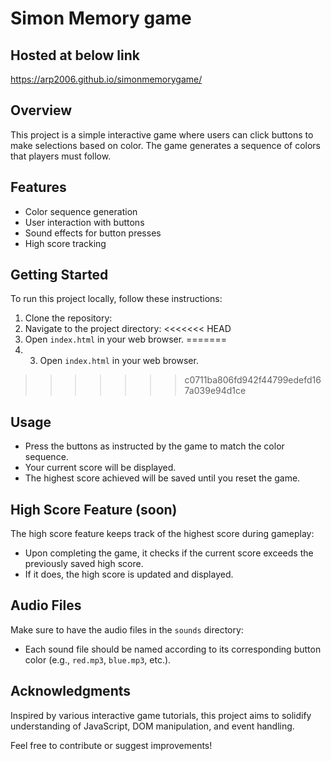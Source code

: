 # Simon Memory game
## Hosted at below link
https://arp2006.github.io/simonmemorygame/

## Overview
This project is a simple interactive game where users can click buttons to make selections based on color. The game generates a sequence of colors that players must follow.

## Features
- Color sequence generation
- User interaction with buttons
- Sound effects for button presses
- High score tracking

## Getting Started
To run this project locally, follow these instructions:

1. Clone the repository:
2. Navigate to the project directory:
<<<<<<< HEAD
3. Open `index.html` in your web browser.
=======
3. 3. Open `index.html` in your web browser.
>>>>>>> c0711ba806fd942f44799edefd167a039e94d1ce

## Usage
- Press the buttons as instructed by the game to match the color sequence.
- Your current score will be displayed.
- The highest score achieved will be saved until you reset the game.

## High Score Feature (soon)
The high score feature keeps track of the highest score during gameplay:
- Upon completing the game, it checks if the current score exceeds the previously saved high score.
- If it does, the high score is updated and displayed.

## Audio Files
Make sure to have the audio files in the `sounds` directory:
- Each sound file should be named according to its corresponding button color (e.g., `red.mp3`, `blue.mp3`, etc.).

## Acknowledgments
Inspired by various interactive game tutorials, this project aims to solidify understanding of JavaScript, DOM manipulation, and event handling.

Feel free to contribute or suggest improvements!
